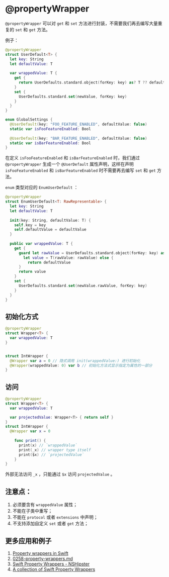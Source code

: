 # @propertyWrapper
`@propertyWrapper` 可以对 `get` 和 `set` 方法进行封装，不需要我们再去编写大量重复的 `set` 和 `get` 方法。

例子：
```swift
@propertyWrapper
struct UserDefault<T> {
  let key: String
  let defaultValue: T
  
  var wrappedValue: T {
    get {
      return UserDefaults.standard.object(forKey: key) as? T ?? defaultValue
    }
    set {
      UserDefaults.standard.set(newValue, forKey: key)
    }
  }
}

enum GlobalSettings {
  @UserDefault(key: "FOO_FEATURE_ENABLED", defaultValue: false)
  static var isFooFeatureEnabled: Bool
  
  @UserDefault(key: "BAR_FEATURE_ENABLED", defaultValue: false)
  static var isBarFeatureEnabled: Bool
}
```

在定义 `isFooFeatureEnabled` 和 `isBarFeatureEnabled` 时，我们通过 `@propertyWrapper` 生成一个 `@UserDefault` 属性声明，这样在声明 `isFooFeatureEnabled` 和 `isBarFeatureEnabled` 时不需要再去编写 `set` 和 `get` 方法。

`enum` 类型对应的 `EnumUserDefault` ：

```swift
@propertyWrapper
struct EnumUserDefault<T: RawRepresentable> {
  let key: String
  let defaultValue: T
  
  init(key: String, defaultValue: T) {
    self.key = key
    self.defaultValue = defaultValue
  }
  
  public var wrappedValue: T {
    get {
      guard let rawValue = UserDefaults.standard.object(forKey: key) as? T.RawValue,
        let value = T(rawValue: rawValue) else {
          return defaultValue
      }
      return value
    }
    set {
      UserDefaults.standard.set(newValue.rawValue, forKey: key)
    }
  }
}
```

## 初始化方式

```swift
@propertyWrapper
struct Wrapper<T> {
  var wrappedValue: T
}


struct IntWrapper {
  @Wrapper var a = 0 // 隐式调用 init(wrappedValue:) 进行初始化
  @Wrapper(wrappedValue: 0) var b // 初始化方法式显示指定为属性的一部分
}
```

## 访问

```swift
@propertyWrapper
struct Wrapper<T> {
  var wrappedValue: T

  var projectedValue: Wrapper<T> { return self }
}
struct IntWrapper {
  @Wrapper var x = 0
    
    func print() {
      print(x) // `wrappedValue`
      print(_x) // wrapper type itself
      print($x) // `projectedValue`
    }
}
```

外部无法访问 `_x` ，只能通过 `$x` 访问 `projectedValue` 。

## 注意点：
1. 必须要含有 `wrappedValue` 属性；
2. 不能在子类中重写；
3. 不能在 `protocol` 或者 `extensions` 中声明；
4. 不支持添加自定义 `set` 或者 `get` 方法；

## 更多应用和例子

1. [Property wrappers in Swift](https://www.swiftbysundell.com/articles/property-wrappers-in-swift/)
2. [0258-property-wrappers.md](https://github.com/apple/swift-evolution/blob/master/proposals/0258-property-wrappers.md#user-defaults)
3. [Swift Property Wrappers - NSHipster](https://nshipster.com/propertywrapper/)
4. [A collection of Swift Property Wrappers](https://github.com/guillermomuntaner/Burritos)


